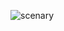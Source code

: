 
![scenary](https://encrypted-tbn0.gstatic.com/images?q=tbn:ANd9GcQG8mXeTeAj1nbqvFKDlaC6Q4kiQAeVDxpBcA&usqp=CAU)
